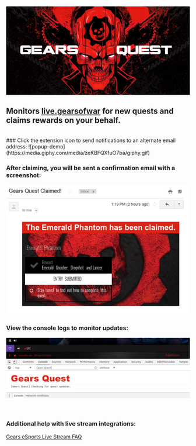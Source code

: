 ![logo](https://github.com/TheanosLearning/GearsQuest/raw/master/images/gears-quest-logo.png)

## Monitors [live.gearsofwar](http://live.gearsofwar.com/) for new quests and claims rewards on your behalf.
<br/>
### Click the extension icon to send notifications to an alternate email address:
![popup-demo](https://media.giphy.com/media/zeKBFQXfuO7ba/giphy.gif)

### After claiming, you will be sent a confirmation email with a screenshot:
![email](https://github.com/TheanosLearning/GearsQuest/raw/master/images/email-notification-mobile.png)

### View the console logs to monitor updates:
![console logs](https://github.com/TheanosLearning/GearsQuest/raw/master/images/console-logs.png)
<br/>
<br/>
<br/>
### Additional help with live stream integrations:
[Gears eSports Live Stream FAQ](https://gearsofwar.com/en-us/esports/live-stream-help)
